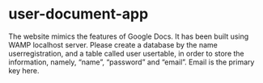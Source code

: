 # user-document-app
The website mimics the features of Google Docs. It has been built using WAMP localhost server. Please create a database by the name userregistration, and a table called user usertable, in order to store the information, namely, “name”, “password” and “email”. Email is the primary key here.
